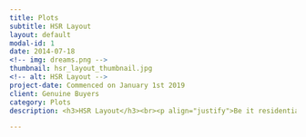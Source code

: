 ```yaml
---
title: Plots
subtitle: HSR Layout
layout: default
modal-id: 1
date: 2014-07-18
<!-- img: dreams.png -->
thumbnail: hsr_layout_thumbnail.jpg
<!-- alt: HSR Layout -->
project-date: Commenced on January 1st 2019
client: Genuine Buyers
category: Plots
description: <h3>HSR Layout</h3><br><p align="justify">Be it residential, commercial or joint development venture! This area has caught everybody's attention. Bangalore being known as the silicon city of India, HSR layout is in close proximity to almost all the IT hubs in bangalore. It not only has seen great commercial development, but also is seeing IT sector grow with the everyday growth of workspaces. If your looking to own property, invest for capital gain or thinking of a cash-flow alternative! This area would be your best bet!<br>Go ahead and send us your query and we will get back to you withing 24 hours.We here at one step realtor believe in a smooth end to end transaction and our realtor wish master will make sure of that!<br>We are very much motivated by our customer's satisfaction and we yearn to make it happen on our every deal!<br><h4>Can't wait for a call back? Call our realtor at +91 9742760957</h4></p>

---
```

